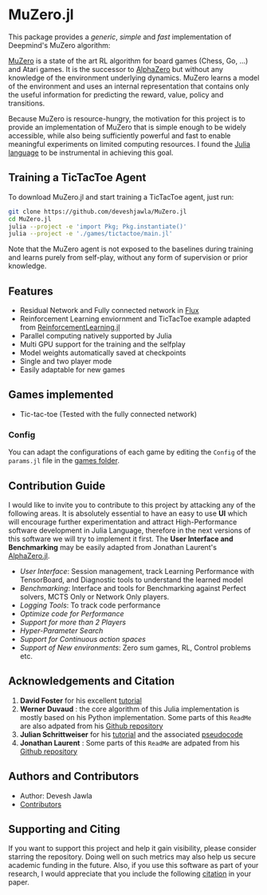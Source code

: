 # MuZero.jl

This package provides a _generic_, _simple_ and _fast_ implementation of
Deepmind's MuZero algorithm:

[MuZero](https://arxiv.org/abs/1911.08265) is a state of the art RL algorithm for board games (Chess, Go, ...) and Atari games.
It is the successor to [AlphaZero](https://arxiv.org/abs/1712.01815) but without any knowledge of the environment underlying dynamics. MuZero learns a model of the environment and uses an internal representation that contains only the useful information for predicting the reward, value, policy and transitions.

Because MuZero is resource-hungry, the motivation for this project is to provide an implementation of
MuZero that is simple enough to be widely accessible, while also being
sufficiently powerful and fast to enable meaningful experiments on limited
computing resources.
I found the [Julia language](https://julialang.org/) to be instrumental in achieving this goal.

## Training a TicTacToe Agent

To download MuZero.jl and start training a TicTacToe agent, just run:

```sh
git clone https://github.com/deveshjawla/MuZero.jl
cd MuZero.jl
julia --project -e 'import Pkg; Pkg.instantiate()'
julia --project -e './games/tictactoe/main.jl'
```

Note that the MuZero agent is not exposed to the baselines during training and
learns purely from self-play, without any form of supervision or prior knowledge.

## Features

* Residual Network and Fully connected network in [Flux](https://github.com/FluxML/Flux.jl)
* Reinforcement Learning enviornment and TicTacToe example adapted from [ReinforcementLearning.jl](https://github.com/JuliaReinforcementLearning/ReinforcementLearning.jl)
* Parallel computing natively supported by Julia
* Multi GPU support for the training and the selfplay
* Model weights automatically saved at checkpoints
* Single and two player mode
* Easily adaptable for new games

## Games implemented

* Tic-tac-toe   (Tested with the fully connected network)

### Config

You can adapt the configurations of each game by editing the `Config` of the `params.jl` file in the [games folder](https://github.com/deveshjawla/MuZero.jl/tree/master/games).

## Contribution Guide

I would like to invite you to contribute to this project by attacking any of the following areas. It is absolutely essential to have an easy to use __UI__ which will encourage further experimentation and attract High-Performance software development in Julia Language, therefore in the next versions of this software we will try to implement it first. The __User Interface and Benchmarking__ may be easily adapted from Jonathan Laurent's [AlphaZero.jl](https://github.com/jonathan-laurent/AlphaZero.jl).

* _User Interface_: Session management, track Learning Performance with TensorBoard, and Diagnostic tools to understand the learned model
* _Benchmarking_: Interface and tools for Benchmarking against Perfect solvers, MCTS Only or Network Only players.
* _Logging Tools_: To track code performance
* _Optimize code for Performance_
* _Support for more than 2 Players_
* _Hyper-Parameter Search_
* _Support for Continuous action spaces_
* _Support of New environments_: Zero sum games, RL, Control problems etc.

## Acknowledgements and Citation

1. __David Foster__ for his excellent [tutorial](https://medium.com/applied-data-science/how-to-build-your-own-muzero-in-python-f77d5718061a)
2. __Werner Duvaud__ : the core algorithm of this Julia implementation is mostly based on his Python implementation. Some parts of this `ReadMe` are also adpated from his [Github repository](https://github.com/werner-duvaud/muzero-general)
3. __Julian Schrittweiser__ for his [tutorial](https://www.furidamu.org/blog/2020/12/22/muzero-intuition/) and the associated [pseudocode](https://arxiv.org/src/1911.08265v2/anc/pseudocode.py)
4. __Jonathan Laurent__ : Some parts of this `ReadMe` are adpated from his [Github repository](https://github.com/jonathan-laurent/AlphaZero.jl)

## Authors and Contributors

* Author: Devesh Jawla
* [Contributors](https://github.com/deveshjawla/MuZero.jl/graphs/contributors)

## Supporting and Citing

If you want to support this project and help it gain visibility, please consider starring
the repository. Doing well on such metrics may also help us secure academic funding in the
future. Also, if you use this software as part of your research, I would appreciate that
you include the following [citation](./CITATION.bib) in your paper.
